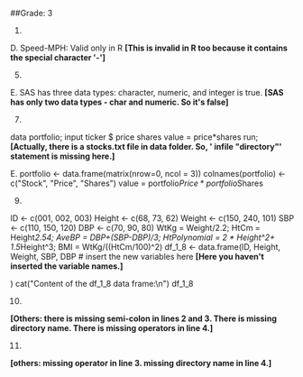 ##Grade: 3

1. 
D. Speed-MPH: Valid only in R
**[This is invalid in R too because it contains the special character '-']**

5. 
E. SAS has three data types: character, numeric, and integer is true.
**[SAS has only two data types - char and numeric. So it's false]**


7. 
data portfolio;
input ticker $ price shares
value = price*shares
run;
**[Actually, there is a stocks.txt file in data folder. So, ' infile "directory"' statement is missing here.]**

E. 
portfolio <- data.frame(matrix(nrow=0, ncol = 3))
colnames(portfolio) <- c("Stock", "Price", "Shares")
value = portfolio$Price * portfolio$Shares



9. 
ID <- c(001, 002, 003)
Height <- c(68, 73, 62)
Weight <- c(150, 240, 101)
SBP <- c(110, 150, 120)
DBP <- c(70, 90, 80)
WtKg = Weight/2.2;
HtCm = Height*2.54;
AveBP = DBP+(SBP-DBP)/3;
HtPolynomial = 2 * Height^2+ 1.5*Height^3;
BMI = WtKg/((HtCm/100)^2)
df_1_8 <- data.frame(ID, Height, Weight, SBP, DBP
                     # insert the new variables here **[Here you haven't inserted the variable names.]**

)
cat("Content of the df_1_8 data frame:\n")
df_1_8

10. 
**[Others: there is missing semi-colon in lines 2 and 3. There is missing directory name. There is missing operators in line 4.]**

11. 
**[others: missing operator in line 3. missing directory name in line 4.]**


